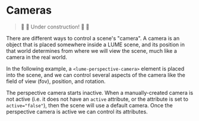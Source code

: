# Cameras

> :construction: :hammer: Under construction! :hammer: :construction:

There are different ways to control a scene's "camera". A camera is an object
that is placed somewhere inside a LUME scene, and its position in that world
determines from where we will view the scene, much like a camera in the real
world.

In the following example, a `<lume-perspective-camera>` element is placed into
the scene, and we can control several aspects of the camera like the field of
view (fov), position, and rotation.

The perspective camera starts inactive. When a manually-created camera is not
active (i.e. it does not have an `active` attribute, or the attribute is set to
`active="false"`), then the scene will use a default camera. Once the
perspective camera is active we can control its attributes.

<div id="perspectiveCamera"></div>

<script type="application/javascript">
  new Vue({
    el: '#perspectiveCamera',
    template: '<live-code :template="code" mode="html>iframe" :debounce="200" />',
    data: {
      code:
`
<body touch-action="none">

<script src="${location.origin+location.pathname}global.js"><\/script>
<!-- pep.js provides the pointer events (pointermove, pointerdown, etc) -->
<script src="https://code.jquery.com/pep/0.4.3/pep.js"><\/script>

<style>
    body, html {
        width: 100%;
        height: 100%;
        margin: 0;
        padding: 0;
        overflow: hidden;
        background: #191919;
        touch-action: none; /* prevent touch drag from scrolling */
        color: #ccc;
    }
    lume-scene { position: absolute!important; top: 0; left: 0; }
    lume-scene:nth-child(2) { pointer-events: none; }
    lume-node { padding: 15px; pointer-events: all; }
    label { padding-right: 10px; }
</style>

<lume-scene id="scene" webgl perspective="800">
    <!-- This node visualizes the size of the default viewing area. -->
    <lume-node size-mode="proportional proportional" size="1 1" style="border: 5px solid royalblue;"></lume-node>
    <lume-perspective-camera id="cam" position="0 0 1000" align-point="0.5 0.5"></lume-perspective-camera>
    <lume-ambient-light intensity="0.3"></lume-ambient-light>
    <lume-point-light
        id="light"
        color="white"
        cast-shadow="true"
        intensity="0.8"
        position="0 0 300"
    >
        <lume-mesh has="sphere-geometry basic-material" cast-shadow="false" size="10 10 10" mount-point="0.5 0.5" color="#eee"></lume-mesh>
    </lume-point-light>
    <!-- Specify a color otherwise the material will be tinted deeppink by default -->
    <lume-mesh id="model"
        has="box-geometry phong-material"
        rotation="40 40 0"
        align-point="0.5 0.5 0.5"
        mount-point="0.5 0.5 0.5"
        size="100 100 100"
        color="white"
        texture="${location.origin+location.pathname}textures/cement.jpg"
    >
    </lume-mesh>

</lume-scene>

<lume-scene id="scene2">
    <lume-node size-mode="proportional literal" size="1 80">
        <!-- FIXME When toggling these too fast, the toggling breaks. Three.js Loader problem? -->
        <label>
            Field of view <code id="fovValue">(50)</code>:
            <input id="fov" type="range" min="1" max="75" value="50">
        </label><br />
        <label>
            Camera element active:
            <input id="active" type="radio">
        </label>
    </lume-node>
</lume-scene>

<script>
    // defines the default names for the HTML elements
    LUME.defineElements()

    const light = document.querySelector('#light')

    document.addEventListener('pointermove', event => {
        event.preventDefault()
        light.position.x = event.clientX
        light.position.y = event.clientY
    })

    const el = document.querySelector('#model')

    const rotate = (t) => 180 * Math.sin(0.0005 * t)
    el.rotation = (x, y, z, t) => [rotate(t/1.4), rotate(t/2.1), rotate(t/2.5)]

    const onFovChange = event => {
        cam.fov = event.target.value
        fovValue.textContent = '('+event.target.value.padStart(2, '0')+')'
    }

    fov.addEventListener('change', onFovChange)
    fov.addEventListener('input', onFovChange)

    active.addEventListener('change', e => cam.active = !cam.active)
<\/script>
</body>
`
    },
  })
</script>
